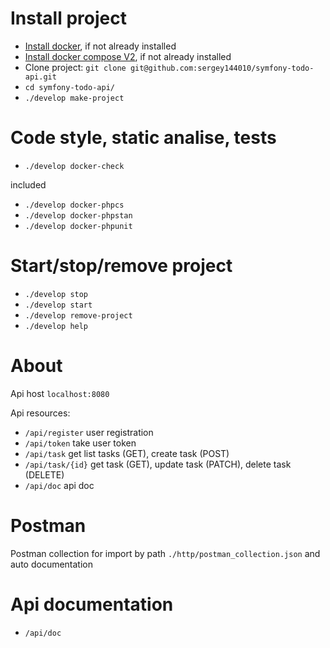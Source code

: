 # Install project
- [Install docker](https://docs.docker.com/), if not already installed
- [Install docker compose V2](https://docs.docker.com/compose/install/linux/), if not already installed
- Clone project: `git clone git@github.com:sergey144010/symfony-todo-api.git`
- `cd symfony-todo-api/`
- `./develop make-project`

# Code style, static analise, tests
- `./develop docker-check`

included
- `./develop docker-phpcs`
- `./develop docker-phpstan`
- `./develop docker-phpunit`

# Start/stop/remove project
- `./develop stop`
- `./develop start`
- `./develop remove-project`
- `./develop help`

# About
Api host `localhost:8080`

Api resources:
- `/api/register` user registration
- `/api/token` take user token
- `/api/task` get list tasks (GET), create task (POST)
- `/api/task/{id}` get task (GET), update task (PATCH), delete task (DELETE)
- `/api/doc` api doc

# Postman
Postman collection for import by path `./http/postman_collection.json`
and auto documentation

# Api documentation
- `/api/doc`
